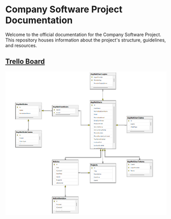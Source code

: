 # Company Software Project Documentation

Welcome to the official documentation for the Company Software Project. This repository houses information about the project's structure, guidelines, and resources.

## [Trello Board](https://trello.com/invite/b/v1vcfBlq/ATTI45a547e58392dd7edc7102f6283b323e5C66A8BB/company-software-project-doc) 

![Diagram](https://github.com/microsoft-sponsored-project/cspd/raw/main/diagrama.png)
